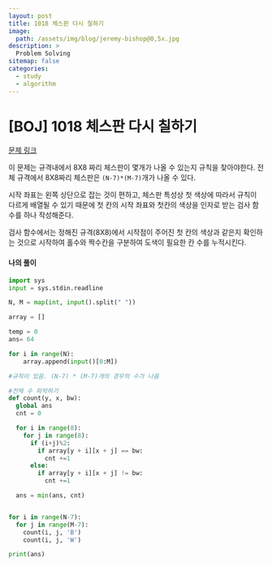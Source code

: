```yaml
---
layout: post
title: 1018 체스판 다시 칠하기
image:
  path: /assets/img/blog/jeremy-bishop@0,5x.jpg
description: >
  Problem Solving
sitemap: false
categories:
  - study
  - algorithm
---
```


# [BOJ] 1018 체스판 다시 칠하기

[문제 링크](https://boj.kr/1018)

이 문제는 규격내에서 8X8 짜리 체스판이 몇개가 나올 수 있는지 규칙을 찾아야한다.
전체 규격에서 8X8짜리 체스판은 `(N-7)*(M-7)`개가 나올 수 있다.

시작 좌표는 왼쪽 상단으로 잡는 것이 편하고, 체스판 특성상 첫 색상에 따라서 규칙이 다르게 배열될 수 있기 때문에 첫 칸의 시작 좌표와 첫칸의 색상을 인자로 받는 검사 함수를 하나 작성해준다.

검사 함수에서는 정해진 규격(8X8)에서 시작점이 주어진 첫 칸의 색상과 같은지 확인하는 것으로 시작하여 홀수와 짝수칸을 구분하여 도색이 필요한 칸 수를 누적시킨다.


#### 나의 풀이

```python
import sys
input = sys.stdin.readline

N, M = map(int, input().split(" "))

array = []

temp = 0
ans= 64

for i in range(N):
    array.append(input()[0:M])

#규칙이 있음. (N-7) * (M-7)개의 경우의 수가 나옴

#전체 수 파악하기
def count(y, x, bw):
  global ans
  cnt = 0

  for i in range(8):
    for j in range(8):
      if (i+j)%2:
        if array[y + i][x + j] == bw:
          cnt +=1
      else:
        if array[y + i][x + j] != bw:
          cnt +=1

  ans = min(ans, cnt)


for i in range(N-7):
  for j in range(M-7):
    count(i, j, 'B')
    count(i, j, 'W')

print(ans)
```
